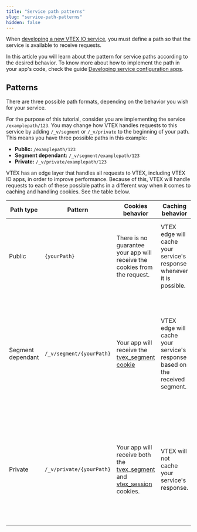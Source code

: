 ```yaml
---
title: "Service path patterns"
slug: "service-path-patterns"
hidden: false
---
```


When [developing a new VTEX IO service](https://developers.vtex.com/docs/guides/vtex-io-documentation-developing-service-configuration-apps), you must define a path so that the service is available to receive requests.

In this article you will learn about the pattern for service paths according to the desired behavior. To know more about how to implement the path in your app's code, check the guide [Developing service configuration apps](https://developers.vtex.com/docs/guides/vtex-io-documentation-developing-service-configuration-apps).

## Patterns

There are three possible path formats, depending on the behavior you wish for your service.

For the purpose of this tutorial, consider you are implementing the service `/examplepath/123`. You may change how VTEX handles requests to this service by adding `/_v/segment` or `/_v/private` to the beginning of your path. This means you have three possible paths in this example:

- **Public:** `/examplepath/123`
- **Segment dependant:** `/_v/segment/examplepath/123`
- **Private:** `/_v/private/examplepath/123`

VTEX has an edge layer that handles all requests to VTEX, including VTEX IO apps, in order to improve performance. Because of this, VTEX will handle requests to each of these possible paths in a different way when it comes to caching and handling cookies. See the table below.

| **Path type**     | **Pattern**              | **Cookies behavior**                                                                                                                                                                                                                                | **Caching behavior**                                                        | **Example use case**                                                                                                                             |
|-------------------|--------------------------|-----------------------------------------------------------------------------------------------------------------------------------------------------------------------------------------------------------------------------------------------------|-----------------------------------------------------------------------------|--------------------------------------------------------------------------------------------------------------------------------------------------|
| Public            | `{yourPath}`             | There is no guarantee your app will receive the cookies from the request.                                                                                                                                                                           | VTEX edge will cache your service's response whenever it is possible.       | Retrieving information that does not vary according to user or segment, such as product images.                                                  |
| Segment dependant | `/_v/segment/{yourPath}` | Your app will receive the [tvex_segment cookie](https://developers.vtex.com/docs/guides/sessions-system-overview#cookie-vtexsegment)                                                                                                                | VTEX edge will cache your service's response based on the received segment. | Retrieving information that may change depending on the segment. For instance, applying promotions according to the shopper's selected currency. |
| Private           | `/_v/private/{yourPath}` | Your app will receive both the [tvex_segment](https://developers.vtex.com/docs/guides/sessions-system-overview#cookie-vtexsegment) and [vtex_session](https://developers.vtex.com/docs/guides/sessions-system-overview#cookie-vtexsession) cookies. | VTEX will not cache your service's response.                                | Retrieving information depending on the shopper identity or specific session, such as the shopper's order history or registered addresses.       |